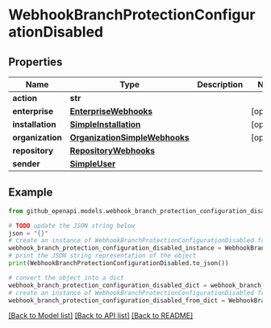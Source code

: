 # WebhookBranchProtectionConfigurationDisabled


## Properties

Name | Type | Description | Notes
------------ | ------------- | ------------- | -------------
**action** | **str** |  | 
**enterprise** | [**EnterpriseWebhooks**](EnterpriseWebhooks.md) |  | [optional] 
**installation** | [**SimpleInstallation**](SimpleInstallation.md) |  | [optional] 
**organization** | [**OrganizationSimpleWebhooks**](OrganizationSimpleWebhooks.md) |  | [optional] 
**repository** | [**RepositoryWebhooks**](RepositoryWebhooks.md) |  | 
**sender** | [**SimpleUser**](SimpleUser.md) |  | 

## Example

```python
from github_openapi.models.webhook_branch_protection_configuration_disabled import WebhookBranchProtectionConfigurationDisabled

# TODO update the JSON string below
json = "{}"
# create an instance of WebhookBranchProtectionConfigurationDisabled from a JSON string
webhook_branch_protection_configuration_disabled_instance = WebhookBranchProtectionConfigurationDisabled.from_json(json)
# print the JSON string representation of the object
print(WebhookBranchProtectionConfigurationDisabled.to_json())

# convert the object into a dict
webhook_branch_protection_configuration_disabled_dict = webhook_branch_protection_configuration_disabled_instance.to_dict()
# create an instance of WebhookBranchProtectionConfigurationDisabled from a dict
webhook_branch_protection_configuration_disabled_from_dict = WebhookBranchProtectionConfigurationDisabled.from_dict(webhook_branch_protection_configuration_disabled_dict)
```
[[Back to Model list]](../README.md#documentation-for-models) [[Back to API list]](../README.md#documentation-for-api-endpoints) [[Back to README]](../README.md)


